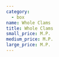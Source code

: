 ```yaml
---
category:
  - box
name: Whole Clams
title: Whole Clams
small_price: M.P.
medium_price: M.P.
large_price: M.P.
---
```

